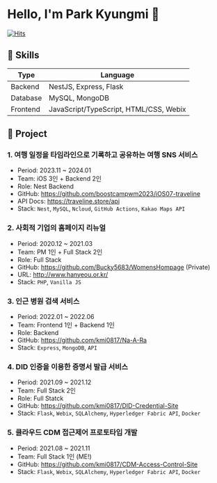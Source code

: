 # Hello, I'm Park Kyungmi 👋

[![Hits](https://hits.seeyoufarm.com/api/count/incr/badge.svg?url=https%3A%2F%2Fgithub.com%2Fkmi0817&count_bg=%239BC1F0&title_bg=%23555555&icon=pinboard.svg&icon_color=%23FFFFFF&title=hits&edge_flat=true)](https://hits.seeyoufarm.com)

## 💛 Skills

| Type     | Language                               |
| -------- | -------------------------------------- |
| Backend  | NestJS, Express, Flask                 |
| Database | MySQL, MongoDB                         |
| Frontend | JavaScript/TypeScript, HTML/CSS, Webix |

## 🩷 Project

### 1. 여행 일정을 타임라인으로 기록하고 공유하는 여행 SNS 서비스

- Period: 2023.11 ~ 2024.01
- Team: iOS 3인 + Backend 2인
- Role: Nest Backend
- GitHub: https://github.com/boostcampwm2023/iOS07-traveline
- API Docs: https://traveline.store/api
- Stack: `Nest`, `MySQL`, `Ncloud`, `GitHub Actions`, `Kakao Maps API`

### 2. 사회적 기업의 홈페이지 리뉴얼

- Period: 2020.12 ~ 2021.03
- Team: PM 1인 + Full Stack 2인
- Role: Full Stack
- GitHub: https://github.com/Bucky5683/WomensHompage (Private)
- URL: http://www.hanyeou.or.kr/
- Stack: `PHP`, `Vanilla JS`

### 3. 인근 병원 검색 서비스

- Period: 2022.01 ~ 2022.06
- Team: Frontend 1인 + Backend 1인
- Role: Backend
- GitHub: https://github.com/kmi0817/Na-A-Ra
- Stack: `Express`, `MongoDB`, `API`

### 4. DID 인증을 이용한 증명서 발급 서비스

- Period: 2021.09 ~ 2021.12
- Team: Full Stack 2인
- Role: Full Statck
- GitHub: https://github.com/kmi0817/DID-Credential-Site
- Stack: `Flask`, `Webix`, `SQLAlchemy`, `Hyperledger Fabric API`, `Docker`

### 5. 클라우드 CDM 접근제어 프로토타입 개발

- Period: 2021.08 ~ 2021.11
- Team: Full Stack 1인 (ME!)
- GitHub: https://github.com/kmi0817/CDM-Access-Control-Site
- Stack: `Flask`, `Webix`, `SQLAlchemy`, `Hyperledger Fabric API`, `Docker`
